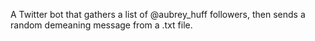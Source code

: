 A Twitter bot that gathers a list of @aubrey_huff followers, then sends a random demeaning message from a .txt file.
